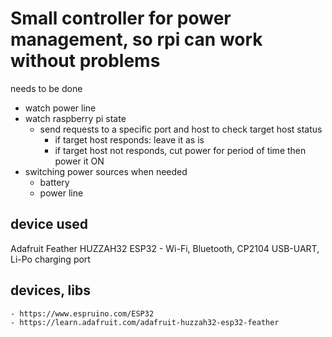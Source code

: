 # Small controller for power management, so rpi can work without problems

needs to be done
- watch power line
- watch raspberry pi state
    - send requests to a specific port and host to check target host status
        - if target host responds: leave it as is
        - if target host not responds, cut power for period of time then power it ON
- switching power sources when needed
    - battery
    - power line

## device used

Adafruit Feather HUZZAH32 ESP32 - Wi-Fi, Bluetooth, CP2104 USB-UART, Li-Po charging port

## devices, libs
    - https://www.espruino.com/ESP32
    - https://learn.adafruit.com/adafruit-huzzah32-esp32-feather